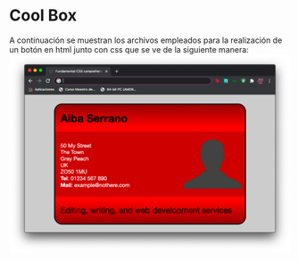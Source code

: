 # Cool Box
A continuación se muestran los archivos empleados para la realización de un botón en html junto con css que se ve de la siguiente manera:
![Resultado](https://raw.githubusercontent.com/GoodLvck/Lenguaje-de-marcas/main/CSS/Examen/Examen2/resultado.png)
